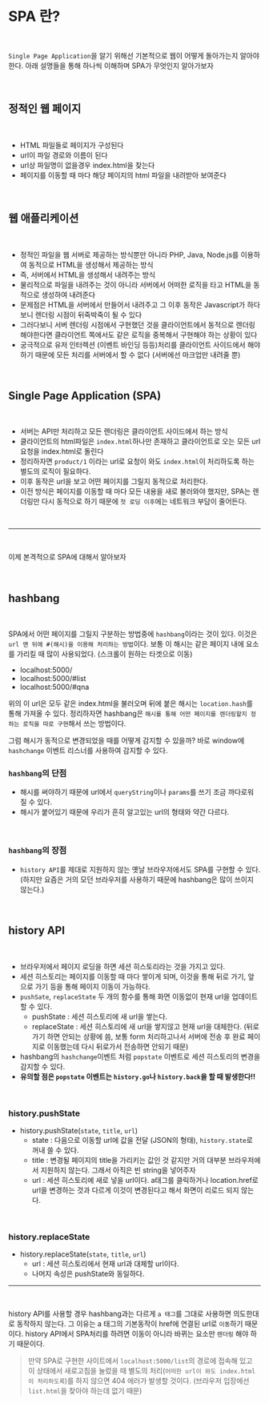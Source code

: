 # SPA 란?

<br>

`Single Page Application`을 알기 위해선 기본적으로 웹이 어떻게 돌아가는지 알아야 한다. 아래 설명들을 통해 하나씩 이해하며 SPA가 무엇인지 알아가보자

<br>

## 정적인 웹 페이지

<br>

- HTML 파일들로 페이지가 구성된다
- url이 파일 경로와 이름이 된다
- url상 파일명이 없을경우 index.html을 찾는다
- 페이지를 이동할 때 마다 해당 페이지의 html 파일을 내려받아 보여준다

<br>

## 웹 애플리케이션

<br>

- 정적인 파일을 웹 서버로 제공하는 방식뿐만 아니라 PHP, Java, Node.js를 이용하여 동적으로 HTML을 생성해서 제공하는 방식
- 즉, 서버에서 HTML을 생성해서 내려주는 방식
- 물리적으로 파일을 내려주는 것이 아니라 서버에서 어떠한 로직을 타고 HTML을 동적으로 생성하여 내려준다
- 문제점은 HTML을 서버에서 만들어서 내려주고 그 이후 동작은 Javascript가 하다보니 렌더링 시점이 뒤죽박죽이 될 수 있다
- 그러다보니 서버 렌더링 시점에서 구현했던 것을 클라이언트에서 동적으로 렌더링 해야한다면 클라이언트 쪽에서도 같은 로직을 중복해서 구현해야 하는 상황이 있다
- 궁극적으로 유저 인터렉션 (이벤트 바인딩 등등)처리를 클라이언트 사이드에서 해야하기 때문에 모든 처리를 서버에서 할 수 없다 (서버에선 마크업만 내려줄 뿐)

<br>

## Single Page Application (SPA)

<br>

- 서버는 API만 처리하고 모든 렌더링은 클라이언트 사이드에서 하는 방식
- 클라이언트의 html파일은 `index.html`하나만 존재하고 클라이언트로 오는 모든 url 요청을 index.html로 돌린다
- 정리하자면 `product/1` 이라는 url로 요청이 와도 `index.html`이 처리하도록 하는 별도의 로직이 필요하다.
- 이후 동작은 url을 보고 어떤 페이지를 그릴지 동적으로 처리한다.
- 이전 방식은 페이지를 이동할 때 마다 모든 내용을 새로 불러와야 했지만, SPA는 렌더링만 다시 동적으로 하기 때문에 `첫 로딩 이후`에는 네트워크 부담이 줄어든다.

<br>

---

<br>

이제 본격적으로 SPA에 대해서 알아보자

<br>

## hashbang

<br>

SPA에서 어떤 페이지를 그릴지 구분하는 방법중에 `hashbang`이라는 것이 있다. 이것은 `url 맨 뒤에 #(해시)을 이용해 처리하는 방법`이다. 보통 이 해시는 같은 페이지 내에 요소를 가리킬 때 많이 사용되었다. (스크롤이 원하는 타겟으로 이동)

- localhost:5000/
- localhost:5000/#list
- localhost:5000/#qna

위의 이 url은 모두 같은 index.html을 불러오며 뒤에 붙은 해시는 `location.hash`를 통해 가져올 수 있다. 정리하자면 hashbang은 `해시를 통해 어떤 페이지를 렌더링할지 정하는 로직을 따로 구현`해서 쓰는 방법이다.

그럼 해시가 동적으로 변경되었을 때를 어떻게 감지할 수 있을까? 바로 window에 `hashchange` 이벤트 리스너를 사용하여 감지할 수 있다.

### `hashbang`의 단점

- 해시를 써야하기 때문에 url에서 `queryString`이나 `params`를 쓰기 조금 까다로워 질 수 있다.
- 해시가 붙어있기 때문에 우리가 흔히 알고있는 url의 형태와 약간 다르다.

<br>

### `hashbang`의 장점

- `history API`를 제대로 지원하지 않는 옛날 브라우저에서도 SPA를 구현할 수 있다. (하지만 요즘은 거의 모던 브라우저를 사용하기 때문에 hashbang은 많이 쓰이지 않는다.)

<br>

## history API

<br>

- 브라우저에서 페이지 로딩을 하면 세션 히스토리라는 것을 가지고 있다.
- 세션 히스토리는 페이지를 이동할 때 마다 쌓이게 되며, 이것을 통해 뒤로 가기, 앞으로 가기 등을 통해 페이지 이동이 가능하다.
- `pushSate`, `replaceState` 두 개의 함수를 통해 화면 이동없이 현재 url을 업데이트 할 수 있다.
  - pushState : 세션 히스토리에 새 url을 쌓는다.
  - replaceState : 세션 히스토리에 새 url을 쌓지않고 현재 url을 대체한다. (뒤로가기 하면 안되는 상황에 씀, 보통 form 처리하고나서 서버에 전송 후 완료 페이지로 이동했는데 다시 뒤로가서 전송하면 안되기 때문)
- hashbang의 `hashchange`이벤트 처럼 `popstate` 이벤트로 세션 히스토리의 변경을 감지할 수 있다.
- **유의할 점은 `popstate` 이벤트는 `history.go`나 `history.back`을 할 때 발생한다!!**

<br>

### history.pushState

- history.pushState(`state`, `title`, `url`)
  - state : 다음으로 이동할 url에 값을 전달 (JSON의 형태), `history.state`로 꺼내 쓸 수 있다.
  - title : 변경될 페이지의 title을 가리키는 값인 것 같지만 거의 대부분 브라우저에서 지원하지 않는다. 그래서 아직은 빈 string을 넣어주자
  - url : 세션 히스토리에 새로 넣을 url이다. a태그를 클릭하거나 location.href로 url을 변경하는 것과 다르게 이것이 변경된다고 해서 화면이 리로드 되지 않는다.

<br>

### history.replaceState

- history.replaceState(`state`, `title`, `url`)
  - url : 세션 히스토리에서 현재 url과 대체할 url이다.
  - 나머지 속성은 pushState와 동일하다.

---

<br>

history API를 사용할 경우 hashbang과는 다르게 `a 태그`를 그대로 사용하면 의도한대로 동작하지 않는다. 그 이유는 a 태그의 기본동작이 href에 연결된 url로 `이동`하기 때문이다. history API에서 SPA처리를 하려면 이동이 아니라 바뀌는 요소만 `렌더링` 해야 하기 때문이다.

> 만약 SPA로 구현한 사이트에서 `localhost:5000/list`의 경로에 접속해 있고 이 상태에서 새로고침을 눌렀을 때 별도의 처리(`어떠한 url이 와도 index.html이 처리하도록`)를 하지 않으면 404 에러가 발생할 것이다. (브라우저 입장에선 `list.html`을 찾아야 하는데 없기 때문)
